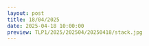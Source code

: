 ```yaml
---
layout: post
title: 18/04/2025
date: 2025-04-18 10:00:00
preview: TLP1/2025/202504/20250418/stack.jpg
---
```

